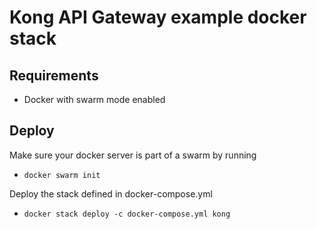 # Kong API Gateway example docker stack

## Requirements

- Docker with swarm mode enabled

## Deploy

Make sure your docker server is part of a swarm by running

- `docker swarm init`

Deploy the stack defined in docker-compose.yml

- `docker stack deploy -c docker-compose.yml kong`
